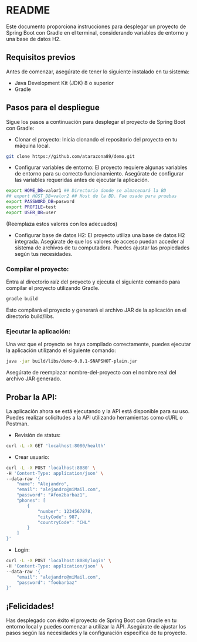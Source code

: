 # README

Este documento proporciona instrucciones para desplegar un proyecto de Spring Boot con Gradle en el terminal, considerando variables de entorno y una base de datos H2.

## Requisitos previos
Antes de comenzar, asegúrate de tener lo siguiente instalado en tu sistema:

- Java Development Kit (JDK) 8 o superior
- Gradle

## Pasos para el despliegue
Sigue los pasos a continuación para desplegar el proyecto de Spring Boot con Gradle:

- Clonar el proyecto: Inicia clonando el repositorio del proyecto en tu máquina local.
```bash
git clone https://github.com/atarazona89/demo.git
```

- Configurar variables de entorno:
El proyecto requiere algunas variables de entorno para su correcto funcionamiento. Asegúrate de configurar las variables requeridas antes de ejecutar la aplicación.
```bash
export HOME_DB=valor1 ## Directorio donde se almacenará la BD
## export HOST_DB=valor2 ## Host de la BD. Fue usado para pruebas
export PASSWORD_DB=pasword
export PROFILE=test
export USER_DB=user
```
(Reemplaza estos valores con los adecuados)

- Configurar base de datos H2: 
El proyecto utiliza una base de datos H2 integrada. Asegúrate de que los valores de acceso puedan acceder al sistema de archivos de tu computadora. Puedes ajustar las propiedades según tus necesidades.

### Compilar el proyecto: 
Entra al directorio raíz del proyecto y ejecuta el siguiente comando para compilar el proyecto utilizando Gradle.

```bash
gradle build
```
Esto compilará el proyecto y generará el archivo JAR de la aplicación en el directorio build/libs.

### Ejecutar la aplicación: 
Una vez que el proyecto se haya compilado correctamente, puedes ejecutar la aplicación utilizando el siguiente comando:
```bash
java -jar build/libs/demo-0.0.1-SNAPSHOT-plain.jar
```
Asegúrate de reemplazar nombre-del-proyecto con el nombre real del archivo JAR generado.

## Probar la API:
La aplicación ahora se está ejecutando y la API está disponible para su uso. Puedes realizar solicitudes a la API utilizando herramientas como cURL o Postman.
- Revisión de status:
```bash
curl -L -X GET 'localhost:8080/health'
```
- Crear usuario:
```bash
curl -L -X POST 'localhost:8080' \
-H 'Content-Type: application/json' \
--data-raw '{
    "name": "Alejandro",
    "email": "alejandro@miMail.com",
    "password": "Afoo2barbaz1",
    "phones": [
        {
            "number": 1234567878,
            "cityCode": 987,
            "countryCode": "CHL"
        }
    ]
}'
```

- Login:
```bash
curl -L -X POST 'localhost:8080/login' \
-H 'Content-Type: application/json' \
--data-raw '{
    "email": "alejandro@miMail.com",
    "password": "foobarbaz"
}'
```


## ¡Felicidades! 
Has desplegado con éxito el proyecto de Spring Boot con Gradle en tu entorno local y puedes comenzar a utilizar la API. Asegúrate de ajustar los pasos según las necesidades y la configuración específica de tu proyecto.